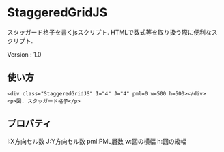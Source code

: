 # StaggeredGridJS
スタッガード格子を書くjsスクリプト. HTMLで数式等を取り扱う際に便利なスクリプト.

Version : 1.0

## 使い方
```
<div class="StaggeredGridJS" I="4" J="4" pml=0 w=500 h=500></div>
<p>図. スタッガード格子</p>
```

## プロパティ
I:X方向セル数
J:Y方向セル数
pml:PML層数
w:図の横幅
h:図の縦幅
